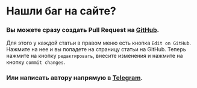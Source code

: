 # Нашли баг на сайте?

### Вы можете сразу создать Pull Request на [GitHub](https://github.com/povetek/bsuir).

Для этого у каждой статьи в правом меню есть кнопка `Edit on GitHub`. Нажмите на нее и вы попадете на страницу статьи на GitHub. Теперь нажмите на кнопку `редактировать`, внесите изменения и нажмите на кнопку `commit changes`.

### Или написать автору напрямую в [Telegram](https://t.me/dmitrydutin).
